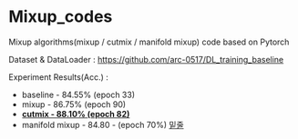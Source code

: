 # Mixup_codes

Mixup algorithms(mixup / cutmix / manifold mixup) code based on Pytorch

Dataset & DataLoader : https://github.com/arc-0517/DL_training_baseline

Experiment Results(Acc.) :
* baseline - 84.55% (epoch 33)
* mixup - 86.75% (epoch 90)
* <U>**cutmix - 88.10% (epoch 82)**</U>
* manifold mixup - 84.80 - (epoch 70%)
<U>밑줄</U>
